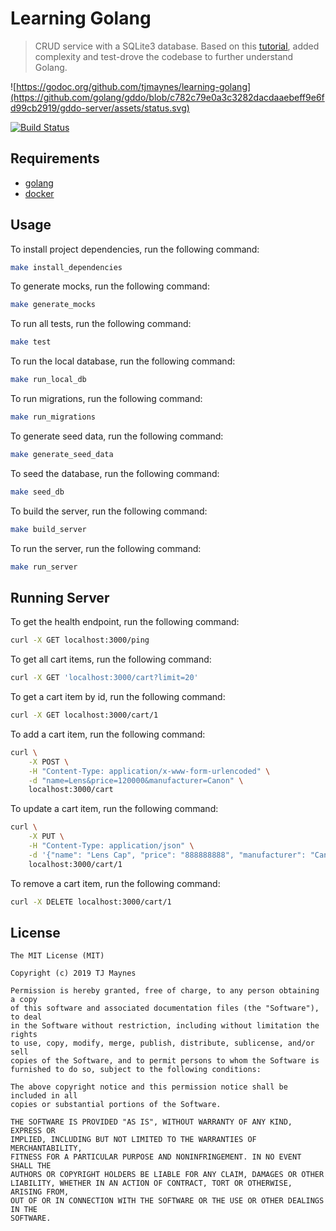 # Learning Golang

> CRUD service with a SQLite3 database. Based on this [tutorial](https://itnext.io/building-restful-web-api-service-using-golang-chi-mysql-d85f427dee54), added complexity and test-drove the codebase to further understand Golang.

![https://godoc.org/github.com/tjmaynes/learning-golang](https://github.com/golang/gddo/blob/c782c79e0a3c3282dacdaaebeff9e6fd99cb2919/gddo-server/assets/status.svg)

[![Build Status](https://tjmaynes.visualstudio.com/learning-projects/_apis/build/status/tjmaynes.learning-golang?branchName=master)](https://tjmaynes.visualstudio.com/learning-projects/_build/latest?definitionId=5&branchName=master)

## Requirements

- [golang](https://golang.org/)
- [docker](https://hub.docker.com/)

## Usage

To install project dependencies, run the following command:
```bash
make install_dependencies
```

To generate mocks, run the following command:
```bash
make generate_mocks
```

To run all tests, run the following command:
```bash
make test
```

To run the local database, run the following command:
```bash
make run_local_db
```

To run migrations, run the following command:
```bash
make run_migrations
```

To generate seed data, run the following command:
```bash
make generate_seed_data
```

To seed the database, run the following command:
```bash
make seed_db
```

To build the server, run the following command:
```bash
make build_server
```

To run the server, run the following command:
```bash
make run_server
```

## Running Server

To get the health endpoint, run the following command:
```bash
curl -X GET localhost:3000/ping
```

To get all cart items, run the following command:
```bash
curl -X GET 'localhost:3000/cart?limit=20'
```

To get a cart item by id, run the following command:
```bash
curl -X GET localhost:3000/cart/1
```

To add a cart item, run the following command:
```bash
curl \
    -X POST \
    -H "Content-Type: application/x-www-form-urlencoded" \
    -d "name=Lens&price=120000&manufacturer=Canon" \
    localhost:3000/cart
```

To update a cart item, run the following command:
```bash
curl \
    -X PUT \
    -H "Content-Type: application/json" \
    -d '{"name": "Lens Cap", "price": "888888888", "manufacturer": "Canon"}' \
    localhost:3000/cart/1
```

To remove a cart item, run the following command:
```bash
curl -X DELETE localhost:3000/cart/1
```

## License

```
The MIT License (MIT)

Copyright (c) 2019 TJ Maynes

Permission is hereby granted, free of charge, to any person obtaining a copy
of this software and associated documentation files (the "Software"), to deal
in the Software without restriction, including without limitation the rights
to use, copy, modify, merge, publish, distribute, sublicense, and/or sell
copies of the Software, and to permit persons to whom the Software is
furnished to do so, subject to the following conditions:

The above copyright notice and this permission notice shall be included in all
copies or substantial portions of the Software.

THE SOFTWARE IS PROVIDED "AS IS", WITHOUT WARRANTY OF ANY KIND, EXPRESS OR
IMPLIED, INCLUDING BUT NOT LIMITED TO THE WARRANTIES OF MERCHANTABILITY,
FITNESS FOR A PARTICULAR PURPOSE AND NONINFRINGEMENT. IN NO EVENT SHALL THE
AUTHORS OR COPYRIGHT HOLDERS BE LIABLE FOR ANY CLAIM, DAMAGES OR OTHER
LIABILITY, WHETHER IN AN ACTION OF CONTRACT, TORT OR OTHERWISE, ARISING FROM,
OUT OF OR IN CONNECTION WITH THE SOFTWARE OR THE USE OR OTHER DEALINGS IN THE
SOFTWARE.
```
